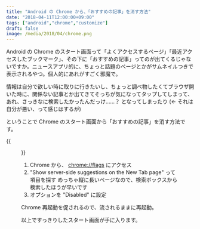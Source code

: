 ```yaml
---
title: "Android の Chrome から、「おすすめの記事」を消す方法"
date: "2018-04-11T12:00:00+09:00"
tags: ["android","chrome","customize"]
draft: false
image: /media/2018/04/chrome.png
---
```


Android の Chrome のスタート画面って「よくアクセスするページ」「最近アクセスしたブックマーク」、その下に「おすすめの記事」ってのが出てくるじゃないですか。ニュースアプリ的に、ちょっと話題のページとかがサムネイルつきで表示されるやつ。個人的にあれがすごく邪魔で。

情報は自分で欲しい時に取りに行きたいし、ちょっと調べ物したくてブラウザ開いた時に、関係ない記事とか出てきてそっちが気になってタップしてしまって、あれ、さっきなに検索したかったんだっけ……？ となってしまったり (← それは自分が悪い、って感じはするが)

ということで Chrome のスタート画面から「おすすめの記事」を消す方法です。

{{<figure src="/media/2018/04/chrome.png">}}

1. Chrome から、 <chrome://flags> にアクセス
2. "Show server-side suggestions on the New Tab page" って項目を探す
めっちゃ縦に長いページなので、検索ボックスから検索したほうが早いです
3. オプションを "Disabled" に設定

Chrome 再起動を促されるので、流されるままに再起動。

以上ですっきりしたスタート画面が手に入ります。
